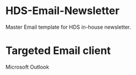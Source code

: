 # HDS-Email-Newsletter
Master Email template for HDS in-house newsletter. 

# Targeted Email client
Microsoft Outlook
